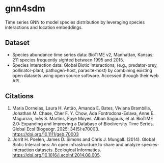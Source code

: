 # gnn4sdm

Time series GNN to model species distribution by leveraging species interactions and location embeddings.

## Dataset

- Species abundance time series data: BioTIME v2, Manhattan, Kansas; 211 species frequently sighted between 1995 and 2015.
- Species interaction data: Global Biotic Interactions, (e.g., predator-prey, pollinator-plant, pathogen-host, parasite-host) by combining existing open datasets using open source software. Accessed through their web API.

## Citations

1. Maria Dornelas, Laura H. Antão, Amanda E. Bates, Viviana Brambilla, Jonathan M. Chase, Cher F. Y. Chow, Ada Fontrodona-Eslava, Anne E. Magurran, Inês S. Martins, Faye Moyes, Alban Sagouis, et al. BioTIME 2.0: Expanding and Improving a Database of Biodiversity Time Series. Global Ecol Biogeogr. 2025; 34(5):e70003. https://doi.org/10.1111/geb.70003
2. Jorrit H. Poelen, James D. Simons and Chris J. Mungall. (2014). Global Biotic Interactions: An open infrastructure to share and analyze species-interaction datasets. Ecological Informatics. https://doi.org/10.1016/j.ecoinf.2014.08.005.